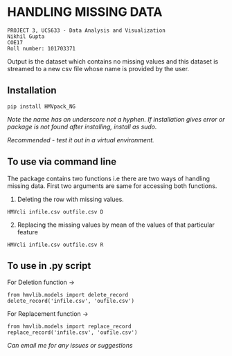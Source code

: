 # HANDLING MISSING DATA

```
PROJECT 3, UCS633 - Data Analysis and Visualization
Nikhil Gupta  
COE17
Roll number: 101703371
```
Output is the dataset which contains no missing values and this dataset is streamed to a new csv file whose name is provided by the user.

## Installation
`pip install HMVpack_NG`

*Note the name has an underscore not a hyphen. If installation gives error or package is not found after installing, install as sudo.*

*Recommended - test it out in a virtual environment.* 

## To use via command line
The package contains two functions i.e there are two ways of handling missing data. First two arguments are same for accessing both functions. 

1) Deleting the row with missing values.

`HMVcli infile.csv outfile.csv D`

2) Replacing the missing values by mean of the values of that particular feature

`HMVcli infile.csv outfile.csv R`

## To use in .py script

For Deletion function -> 

```
from hmvlib.models import delete_record
delete_record('infile.csv', 'oufile.csv')
```

For Replacement function -> 

```
from hmvlib.models import replace_record
replace_record('infile.csv', 'oufile.csv')
```

*Can email me for any issues or suggestions*
